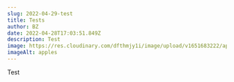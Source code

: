 ```yaml
---
slug: 2022-04-29-test
title: Tests
author: BZ
date: 2022-04-28T17:03:51.849Z
description: Test
image: https://res.cloudinary.com/dfthmjy1i/image/upload/v1651683222/apple_irjypg.jpg
imageAlt: apples
---
```

Test
